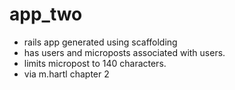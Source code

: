 # app_two

- rails app generated using scaffolding
- has users and microposts associated with users. 
- limits micropost to 140 characters. 
- via m.hartl chapter 2